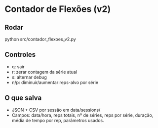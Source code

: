 # Contador de Flexões (v2)

## Rodar
python src/contador_flexoes_v2.py

## Controles
- q: sair
- r: zerar contagem da série atual
- s: alternar debug
- n/p: diminuir/aumentar reps-alvo por série

## O que salva
- JSON + CSV por sessão em data/sessions/
- Campos: data/hora, reps totais, nº de séries, reps por série, duração, média de tempo por rep, parâmetros usados.